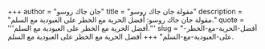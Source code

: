 +++
author = "جان جاك روسو"
title = "مقولة جان جاك روسو"
description = "مقولة جان جاك روسو: أفضل الحرية مع الخطر على العبودية مع السلم."
quote = '''أفضل الحرية مع الخطر على العبودية مع السلم.''' 
slug = "أفضل-الحرية-مع-الخطر-على-العبودية-مع-السلم"
+++
أفضل الحرية مع الخطر على العبودية مع السلم.
